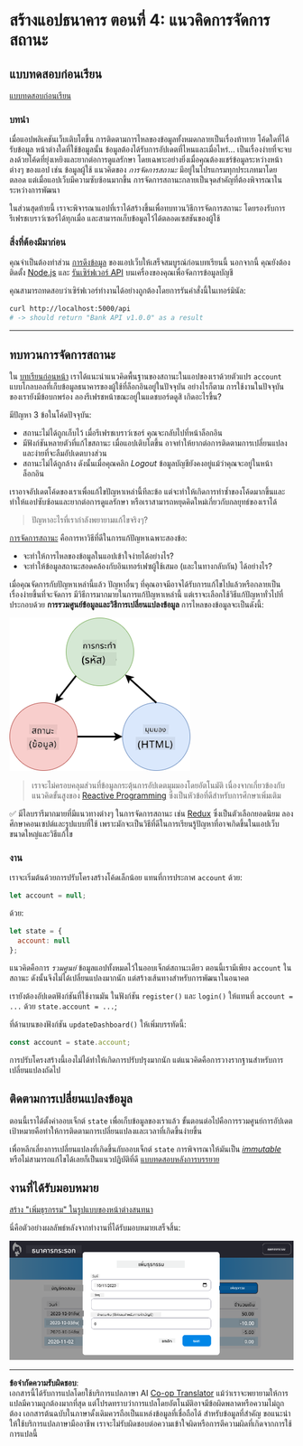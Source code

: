 <!--
CO_OP_TRANSLATOR_METADATA:
{
  "original_hash": "4fa20c513e367e9cdd401bf49ae16e33",
  "translation_date": "2025-08-26T23:10:07+00:00",
  "source_file": "7-bank-project/4-state-management/README.md",
  "language_code": "th"
}
-->
# สร้างแอปธนาคาร ตอนที่ 4: แนวคิดการจัดการสถานะ

## แบบทดสอบก่อนเรียน

[แบบทดสอบก่อนเรียน](https://ashy-river-0debb7803.1.azurestaticapps.net/quiz/47)

### บทนำ

เมื่อแอปพลิเคชันเว็บเติบโตขึ้น การติดตามการไหลของข้อมูลทั้งหมดกลายเป็นเรื่องท้าทาย โค้ดใดที่ได้รับข้อมูล หน้าต่างใดที่ใช้ข้อมูลนั้น ข้อมูลต้องได้รับการอัปเดตที่ไหนและเมื่อไหร่... เป็นเรื่องง่ายที่จะจบลงด้วยโค้ดที่ยุ่งเหยิงและยากต่อการดูแลรักษา โดยเฉพาะอย่างยิ่งเมื่อคุณต้องแชร์ข้อมูลระหว่างหน้าต่างๆ ของแอป เช่น ข้อมูลผู้ใช้ แนวคิดของ *การจัดการสถานะ* มีอยู่ในโปรแกรมทุกประเภทมาโดยตลอด แต่เมื่อแอปเว็บมีความซับซ้อนมากขึ้น การจัดการสถานะกลายเป็นจุดสำคัญที่ต้องพิจารณาในระหว่างการพัฒนา

ในส่วนสุดท้ายนี้ เราจะพิจารณาแอปที่เราได้สร้างขึ้นเพื่อทบทวนวิธีการจัดการสถานะ โดยรองรับการรีเฟรชเบราว์เซอร์ได้ทุกเมื่อ และสามารถเก็บข้อมูลไว้ได้ตลอดเซสชันของผู้ใช้

### สิ่งที่ต้องมีมาก่อน

คุณจำเป็นต้องทำส่วน [การดึงข้อมูล](../3-data/README.md) ของแอปเว็บให้เสร็จสมบูรณ์ก่อนบทเรียนนี้ นอกจากนี้ คุณยังต้องติดตั้ง [Node.js](https://nodejs.org) และ [รันเซิร์ฟเวอร์ API](../api/README.md) บนเครื่องของคุณเพื่อจัดการข้อมูลบัญชี

คุณสามารถทดสอบว่าเซิร์ฟเวอร์ทำงานได้อย่างถูกต้องโดยการรันคำสั่งนี้ในเทอร์มินัล:

```sh
curl http://localhost:5000/api
# -> should return "Bank API v1.0.0" as a result
```

---

## ทบทวนการจัดการสถานะ

ใน [บทเรียนก่อนหน้า](../3-data/README.md) เราได้แนะนำแนวคิดพื้นฐานของสถานะในแอปของเราด้วยตัวแปร `account` แบบโกลบอลที่เก็บข้อมูลธนาคารของผู้ใช้ที่ล็อกอินอยู่ในปัจจุบัน อย่างไรก็ตาม การใช้งานในปัจจุบันของเรายังมีข้อบกพร่อง ลองรีเฟรชหน้าขณะอยู่ในแดชบอร์ดดูสิ เกิดอะไรขึ้น?

มีปัญหา 3 ข้อในโค้ดปัจจุบัน:

- สถานะไม่ได้ถูกเก็บไว้ เมื่อรีเฟรชเบราว์เซอร์ คุณจะกลับไปที่หน้าล็อกอิน
- มีฟังก์ชันหลายตัวที่แก้ไขสถานะ เมื่อแอปเติบโตขึ้น อาจทำให้ยากต่อการติดตามการเปลี่ยนแปลง และง่ายที่จะลืมอัปเดตบางส่วน
- สถานะไม่ได้ถูกล้าง ดังนั้นเมื่อคุณคลิก *Logout* ข้อมูลบัญชียังคงอยู่แม้ว่าคุณจะอยู่ในหน้าล็อกอิน

เราอาจอัปเดตโค้ดของเราเพื่อแก้ไขปัญหาเหล่านี้ทีละข้อ แต่จะทำให้เกิดการทำซ้ำของโค้ดมากขึ้นและทำให้แอปซับซ้อนและยากต่อการดูแลรักษา หรือเราสามารถหยุดคิดใหม่เกี่ยวกับกลยุทธ์ของเราได้

> ปัญหาอะไรที่เรากำลังพยายามแก้ไขจริงๆ?

[การจัดการสถานะ](https://en.wikipedia.org/wiki/State_management) คือการหาวิธีที่ดีในการแก้ปัญหาเฉพาะสองข้อ:

- จะทำให้การไหลของข้อมูลในแอปเข้าใจง่ายได้อย่างไร?
- จะทำให้ข้อมูลสถานะสอดคล้องกับอินเทอร์เฟซผู้ใช้เสมอ (และในทางกลับกัน) ได้อย่างไร?

เมื่อคุณจัดการกับปัญหาเหล่านี้แล้ว ปัญหาอื่นๆ ที่คุณอาจมีอาจได้รับการแก้ไขไปแล้วหรือกลายเป็นเรื่องง่ายขึ้นที่จะจัดการ มีวิธีการมากมายในการแก้ปัญหาเหล่านี้ แต่เราจะเลือกใช้วิธีแก้ปัญหาทั่วไปที่ประกอบด้วย **การรวมศูนย์ข้อมูลและวิธีการเปลี่ยนแปลงข้อมูล** การไหลของข้อมูลจะเป็นดังนี้:

![แผนภาพแสดงการไหลของข้อมูลระหว่าง HTML, การกระทำของผู้ใช้ และสถานะ](../../../../translated_images/data-flow.fa2354e0908fecc89b488010dedf4871418a992edffa17e73441d257add18da4.th.png)

> เราจะไม่ครอบคลุมส่วนที่ข้อมูลกระตุ้นการอัปเดตมุมมองโดยอัตโนมัติ เนื่องจากเกี่ยวข้องกับแนวคิดขั้นสูงของ [Reactive Programming](https://en.wikipedia.org/wiki/Reactive_programming) ซึ่งเป็นหัวข้อที่ดีสำหรับการศึกษาเพิ่มเติม

✅ มีไลบรารีมากมายที่มีแนวทางต่างๆ ในการจัดการสถานะ เช่น [Redux](https://redux.js.org) ซึ่งเป็นตัวเลือกยอดนิยม ลองศึกษาคอนเซปต์และรูปแบบที่ใช้ เพราะมักจะเป็นวิธีที่ดีในการเรียนรู้ปัญหาที่อาจเกิดขึ้นในแอปเว็บขนาดใหญ่และวิธีแก้ไข

### งาน

เราจะเริ่มต้นด้วยการปรับโครงสร้างโค้ดเล็กน้อย แทนที่การประกาศ `account` ด้วย:

```js
let account = null;
```

ด้วย:

```js
let state = {
  account: null
};
```

แนวคิดคือการ *รวมศูนย์* ข้อมูลแอปทั้งหมดไว้ในออบเจ็กต์สถานะเดียว ตอนนี้เรามีเพียง `account` ในสถานะ ดังนั้นจึงไม่ได้เปลี่ยนแปลงมากนัก แต่สร้างเส้นทางสำหรับการพัฒนาในอนาคต

เรายังต้องอัปเดตฟังก์ชันที่ใช้งานมัน ในฟังก์ชัน `register()` และ `login()` ให้แทนที่ `account = ...` ด้วย `state.account = ...`;

ที่ด้านบนของฟังก์ชัน `updateDashboard()` ให้เพิ่มบรรทัดนี้:

```js
const account = state.account;
```

การปรับโครงสร้างนี้เองไม่ได้ทำให้เกิดการปรับปรุงมากนัก แต่แนวคิดคือการวางรากฐานสำหรับการเปลี่ยนแปลงถัดไป

## ติดตามการเปลี่ยนแปลงข้อมูล

ตอนนี้เราได้ตั้งค่าออบเจ็กต์ `state` เพื่อเก็บข้อมูลของเราแล้ว ขั้นตอนต่อไปคือการรวมศูนย์การอัปเดต เป้าหมายคือทำให้การติดตามการเปลี่ยนแปลงและเวลาที่เกิดขึ้นง่ายขึ้น

เพื่อหลีกเลี่ยงการเปลี่ยนแปลงที่เกิดขึ้นกับออบเจ็กต์ `state` การพิจารณาให้มันเป็น [*immutable*](https://en.wikipedia.org/wiki/Immutable_object) หรือไม่สามารถแก้ไขได้เลยก็เป็นแนวปฏิบัติที่ดี
[แบบทดสอบหลังการบรรยาย](https://ashy-river-0debb7803.1.azurestaticapps.net/quiz/48)

## งานที่ได้รับมอบหมาย

[สร้าง "เพิ่มธุรกรรม" ในรูปแบบของหน้าต่างสนทนา](assignment.md)

นี่คือตัวอย่างผลลัพธ์หลังจากทำงานที่ได้รับมอบหมายเสร็จสิ้น:

![ภาพหน้าจอแสดงตัวอย่างหน้าต่างสนทนา "เพิ่มธุรกรรม"](../../../../translated_images/dialog.93bba104afeb79f12f65ebf8f521c5d64e179c40b791c49c242cf15f7e7fab15.th.png)

---

**ข้อจำกัดความรับผิดชอบ**:  
เอกสารนี้ได้รับการแปลโดยใช้บริการแปลภาษา AI [Co-op Translator](https://github.com/Azure/co-op-translator) แม้ว่าเราจะพยายามให้การแปลมีความถูกต้องมากที่สุด แต่โปรดทราบว่าการแปลโดยอัตโนมัติอาจมีข้อผิดพลาดหรือความไม่ถูกต้อง เอกสารต้นฉบับในภาษาดั้งเดิมควรถือเป็นแหล่งข้อมูลที่เชื่อถือได้ สำหรับข้อมูลที่สำคัญ ขอแนะนำให้ใช้บริการแปลภาษามืออาชีพ เราจะไม่รับผิดชอบต่อความเข้าใจผิดหรือการตีความผิดที่เกิดจากการใช้การแปลนี้